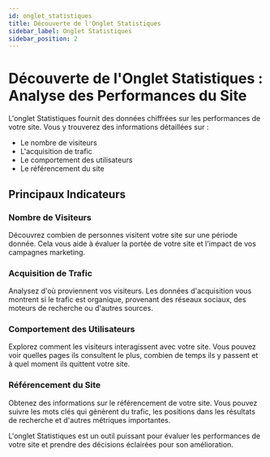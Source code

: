 ```yaml
---
id: onglet_statistiques
title: Découverte de l'Onglet Statistiques
sidebar_label: Onglet Statistiques
sidebar_position: 2
---
```


# Découverte de l'Onglet Statistiques : Analyse des Performances du Site

L'onglet Statistiques fournit des données chiffrées sur les performances de votre site. Vous y trouverez des informations détaillées sur :

- Le nombre de visiteurs
- L'acquisition de trafic
- Le comportement des utilisateurs
- Le référencement du site

## Principaux Indicateurs

### Nombre de Visiteurs

Découvrez combien de personnes visitent votre site sur une période donnée. Cela vous aide à évaluer la portée de votre site et l'impact de vos campagnes marketing.

### Acquisition de Trafic

Analysez d'où proviennent vos visiteurs. Les données d'acquisition vous montrent si le trafic est organique, provenant des réseaux sociaux, des moteurs de recherche ou d'autres sources.

### Comportement des Utilisateurs

Explorez comment les visiteurs interagissent avec votre site. Vous pouvez voir quelles pages ils consultent le plus, combien de temps ils y passent et à quel moment ils quittent votre site.

### Référencement du Site

Obtenez des informations sur le référencement de votre site. Vous pouvez suivre les mots clés qui génèrent du trafic, les positions dans les résultats de recherche et d'autres métriques importantes.

L'onglet Statistiques est un outil puissant pour évaluer les performances de votre site et prendre des décisions éclairées pour son amélioration.
